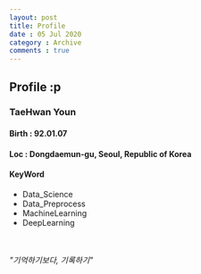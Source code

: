 ```yaml
---
layout: post
title: Profile
date : 05 Jul 2020
category : Archive
comments : true
---
```

## Profile :p
### TaeHwan Youn
#### Birth : 92.01.07
#### Loc : Dongdaemun-gu, Seoul, Republic of Korea
#### KeyWord
  + Data_Science
  + Data_Preprocess
  + MachineLearning
  + DeepLearning

<br><br>
*"기억하기보다, 기록하기"*
